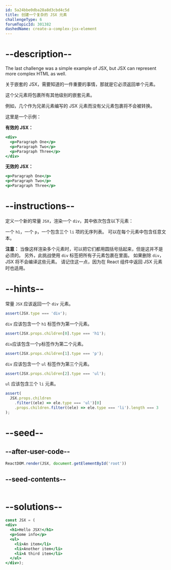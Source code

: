 ```yaml
---
id: 5a24bbe0dba28a8d3cbd4c5d
title: 创建一个复杂的 JSX 元素
challengeType: 6
forumTopicId: 301382
dashedName: create-a-complex-jsx-element
---
```


# --description--

The last challenge was a simple example of JSX, but JSX can represent more complex HTML as well.

关于嵌套的 JSX，需要知道的一件重要的事情，那就是它必须返回单个元素。

这个父元素将包裹所有其他级别的嵌套元素。

例如，几个作为兄弟元素编写的 JSX 元素而没有父元素包裹将不会被转换。

这里是一个示例：

**有效的 JSX：**

```jsx
<div>
  <p>Paragraph One</p>
  <p>Paragraph Two</p>
  <p>Paragraph Three</p>
</div>
```

**无效的 JSX：**

```jsx
<p>Paragraph One</p>
<p>Paragraph Two</p>
<p>Paragraph Three</p>
```

# --instructions--

定义一个新的常量 `JSX`，渲染一个 `div`，其中依次包含以下元素：

一个 `h1`，一个 `p`，一个包含三个 `li` 项的无序列表。 可以在每个元素中包含任意文本。

**注意：** 当像这样渲染多个元素时，可以把它们都用圆括号括起来，但是这并不是必须的。 另外，此挑战使用 `div` 标签把所有子元素包裹在里面。 如果删除 `div`，JSX 将不会编译这些元素。 请记住这一点，因为在 React 组件中返回 JSX 元素时也适用。

# --hints--

常量 `JSX` 应该返回一个 `div` 元素。

```js
assert(JSX.type === 'div');
```

`div` 应该包含一个 `h1` 标签作为第一个元素。

```js
assert(JSX.props.children[0].type === 'h1');
```

`div`应该包含一个`p`标签作为第二个元素。

```js
assert(JSX.props.children[1].type === 'p');
```

`div` 应该包含一个 `ul` 标签作为第三个元素。

```js
assert(JSX.props.children[2].type === 'ul');
```

`ul` 应该包含三个 `li` 元素。

```js
assert(
  JSX.props.children
    .filter((ele) => ele.type === 'ul')[0]
    .props.children.filter((ele) => ele.type === 'li').length === 3
);
```

# --seed--

## --after-user-code--

```jsx
ReactDOM.render(JSX, document.getElementById('root'))
```

## --seed-contents--

```jsx

```

# --solutions--

```jsx
const JSX = (
<div>
  <h1>Hello JSX!</h1>
  <p>Some info</p>
  <ul>
    <li>An item</li>
    <li>Another item</li>
    <li>A third item</li>
  </ul>
</div>);
```
